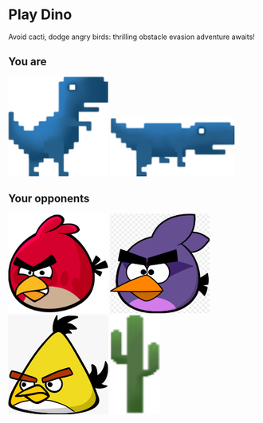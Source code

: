 # Play Dino
Avoid cacti, dodge angry birds: thrilling obstacle evasion adventure awaits!
## You are
<div style="display: inline-block">
	<img src="images/default/1-night.png" alt="Angry bird" width="200" height="200">
	<img src="images/default/dino_crawl.png" alt="Angry bird" width="250" height="120">
 </div>

## Your opponents
<div style="display: inline-block">
	<img src="images/default/bird.png" alt="Angry bird" width="200" height="200">
	<img src="images/default/bird_purple.png" alt="Angry bird" width="200" height="200">
	<img src="images/default/bird_yellow.png" alt="Angry bird" width="200" height="200">
	<img src="images/default/4-green.png" alt="Angry bird" width="100" height="200">
</div>
